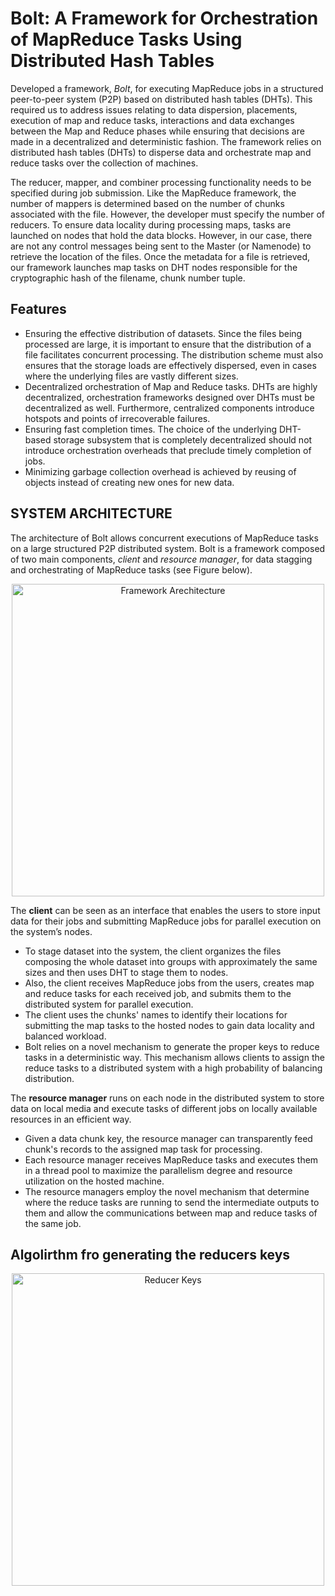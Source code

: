 # Bolt: A Framework for Orchestration of MapReduce Tasks Using Distributed Hash Tables
Developed a framework, *Bolt*, for executing MapReduce jobs
in a structured peer-to-peer system (P2P) based on distributed
hash tables (DHTs).  This required us to address issues relating to data dispersion, placements, execution of map and reduce tasks, interactions and data exchanges between the Map and Reduce phases while ensuring that decisions are made in a decentralized and deterministic fashion. 
The framework relies on distributed hash tables (DHTs) to disperse data and orchestrate map and reduce tasks over the collection of machines.

The reducer, mapper, and combiner processing functionality needs to be specified during job submission. Like the MapReduce framework, the number of mappers is determined based on the number of chunks associated with the file. However, the developer must specify the number of reducers. 
To ensure data locality during processing maps, tasks are launched on nodes that hold the data blocks. However, in our case, there are not any control messages being sent to the Master (or Namenode) to retrieve the location of the files. Once the metadata for a file is retrieved, our framework launches map tasks on DHT nodes responsible for the cryptographic hash of the filename, chunk number tuple. 

## Features
- Ensuring the effective distribution of datasets. Since the files being processed are large, it is important to ensure that the distribution of a file facilitates concurrent processing. The distribution scheme must also ensures that the storage loads are effectively dispersed, even in cases where the underlying files are vastly different sizes.
- Decentralized orchestration of Map and Reduce tasks.
DHTs are highly decentralized, orchestration frameworks designed over DHTs must be decentralized as well. Furthermore, centralized components introduce hotspots and points of irrecoverable failures.
- Ensuring fast completion times. The choice of the underlying DHT-based storage subsystem that is completely decentralized should not introduce orchestration overheads that preclude timely completion of jobs.
- Minimizing garbage collection overhead  is achieved by reusing of objects instead of creating new ones for new data.


## SYSTEM ARCHITECTURE
The architecture of Bolt allows concurrent executions of MapReduce tasks on a large structured P2P distributed system. Bolt is a framework composed of two main components, *client* and *resource manager*, for data stagging and orchestrating of MapReduce tasks (see Figure below). 

<p align="center">
<img width="500" alt="Framework Arechitecture" src="https://user-images.githubusercontent.com/40745827/87094924-03088c80-c1fd-11ea-85b5-84c59bd631b6.png">
</p>

The **client** can be seen as an interface that enables the users to store input data for their jobs and submitting MapReduce jobs for parallel execution on the system’s nodes. 
- To stage dataset into the system, the client organizes the files composing the whole dataset into groups with approximately the same sizes and then uses DHT to stage them to nodes. 
- Also, the client receives MapReduce jobs from the users, creates map and reduce tasks for each received job, and submits them to the distributed system for parallel execution. 
- The client uses the chunks' names to identify their locations for submitting the map tasks to the hosted nodes to gain data locality and balanced workload.
- Bolt relies on a novel mechanism to generate the proper keys to reduce tasks in a deterministic way. This mechanism allows clients to assign the reduce tasks to a distributed system with a high probability of balancing distribution. 


The **resource manager** runs on each node in the distributed system to store data on local media and execute tasks of different jobs on locally available resources in an efficient way. 
- Given a data chunk key, the resource manager can transparently feed chunk's records to the assigned map task for processing.
- Each resource manager receives MapReduce tasks and executes them in a thread pool to maximize the parallelism degree and resource utilization on the hosted machine.
- The resource managers employ the novel mechanism that determine where the reduce tasks are running to send the intermediate outputs to them and allow the communications between map and reduce tasks of the same job.

## Algolirthm fro generating the reducers keys

<p align="center">
<img width="500" alt="Reducer Keys" src="https://user-images.githubusercontent.com/40745827/87099935-49afb400-c208-11ea-92b2-daf11ac45d98.png">
</p>

